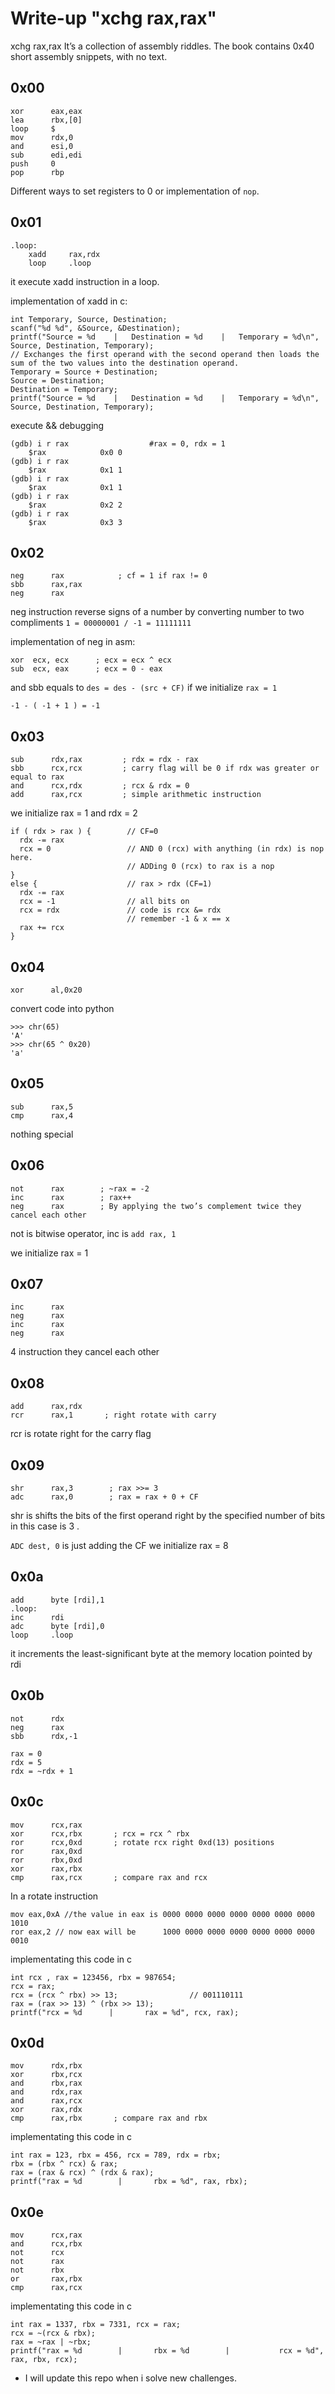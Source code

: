
# Write-up "xchg rax,rax"
xchg rax,rax  It’s a collection of assembly riddles. The book contains 0x40 short assembly snippets, with no text.

## 0x00
```
xor      eax,eax
lea      rbx,[0]
loop     $
mov      rdx,0
and      esi,0
sub      edi,edi
push     0
pop      rbp
```
Different ways to set registers to 0 or implementation of `nop`.

## 0x01
```
.loop:
    xadd     rax,rdx
    loop     .loop
```
it execute xadd instruction in a loop.

implementation of xadd in c:
```
int Temporary, Source, Destination;
scanf("%d %d", &Source, &Destination);
printf("Source = %d    |   Destination = %d    |   Temporary = %d\n", Source, Destination, Temporary);
// Exchanges the first operand with the second operand then loads the sum of the two values into the destination operand.
Temporary = Source + Destination;
Source = Destination;
Destination = Temporary;
printf("Source = %d    |   Destination = %d    |   Temporary = %d\n", Source, Destination, Temporary);
```
execute && debugging
```
(gdb) i r rax                  #rax = 0, rdx = 1
    $rax            0x0	0
(gdb) i r rax
    $rax            0x1	1
(gdb) i r rax
    $rax            0x1	1
(gdb) i r rax
    $rax            0x2	2
(gdb) i r rax
    $rax            0x3	3
```
## 0x02
```
neg      rax            ; cf = 1 if rax != 0
sbb      rax,rax
neg      rax
```
neg instruction reverse signs of a number by converting number to two compliments `1 = 00000001 / -1 = 11111111`

implementation of neg in asm:
```
xor  ecx, ecx      ; ecx = ecx ^ ecx
sub  ecx, eax      ; ecx = 0 - eax
```
and sbb equals to `des = des - (src + CF)`
if we initialize `rax = 1`

```
-1 - ( -1 + 1 ) = -1
```
## 0x03
```
sub      rdx,rax         ; rdx = rdx - rax
sbb      rcx,rcx         ; carry flag will be 0 if rdx was greater or equal to rax
and      rcx,rdx         ; rcx & rdx = 0
add      rax,rcx         ; simple arithmetic instruction
```
we initialize	rax = 1 and rdx = 2
```
if ( rdx > rax ) {        // CF=0
  rdx -= rax
  rcx = 0                 // AND 0 (rcx) with anything (in rdx) is nop here.
                          // ADDing 0 (rcx) to rax is a nop
}
else {                    // rax > rdx (CF=1)
  rdx -= rax
  rcx = -1                // all bits on
  rcx = rdx               // code is rcx &= rdx
                          // remember -1 & x == x
  rax += rcx
}
```
## 0x04
```
xor      al,0x20
```
convert code into python
```
>>> chr(65)
'A'
>>> chr(65 ^ 0x20)
'a'
```
## 0x05
```
sub      rax,5
cmp      rax,4
```
nothing special
## 0x06
```
not      rax        ; ~rax = -2
inc      rax        ; rax++
neg      rax        ; By applying the two’s complement twice they cancel each other
````
not is bitwise operator, inc is `add rax, 1`

we initialize	rax = 1
## 0x07

```
inc      rax
neg      rax
inc      rax
neg      rax
```
4 instruction they cancel each other
## 0x08
```
add      rax,rdx
rcr      rax,1       ; right rotate with carry
```
rcr is rotate right for the carry flag

## 0x09
```
shr      rax,3        ; rax >>= 3
adc      rax,0        ; rax = rax + 0 + CF
```
shr is shifts the bits of the first operand right by the specified number of bits in this case is 3 .

`ADC dest, 0` is just adding the CF
we initialize	rax = 8

## 0x0a
```
add      byte [rdi],1
.loop:
inc      rdi
adc      byte [rdi],0
loop     .loop
```
it increments the least-significant byte at the memory location pointed by rdi
## 0x0b

```
not      rdx
neg      rax
sbb      rdx,-1
```
```
rax = 0
rdx = 5
rdx = ~rdx + 1
```
## 0x0c
```
mov      rcx,rax
xor      rcx,rbx       ; rcx = rcx ^ rbx
ror      rcx,0xd       ; rotate rcx right 0xd(13) positions
ror      rax,0xd
ror      rbx,0xd
xor      rax,rbx
cmp      rax,rcx       ; compare rax and rcx
```
In a rotate instruction
```
mov eax,0xA //the value in eax is 0000 0000 0000 0000 0000 0000 0000 1010
ror eax,2 // now eax will be      1000 0000 0000 0000 0000 0000 0000 0010
```
implementating this code in c
```
int rcx , rax = 123456, rbx = 987654;
rcx = rax;
rcx = (rcx ^ rbx) >> 13;                // 001110111
rax = (rax >> 13) ^ (rbx >> 13);
printf("rcx = %d      |       rax = %d", rcx, rax);
```
## 0x0d
```
mov      rdx,rbx
xor      rbx,rcx
and      rbx,rax
and      rdx,rax
and      rax,rcx
xor      rax,rdx
cmp      rax,rbx       ; compare rax and rbx
```
implementating this code in c
```
int rax = 123, rbx = 456, rcx = 789, rdx = rbx;
rbx = (rbx ^ rcx) & rax;
rax = (rax & rcx) ^ (rdx & rax);
printf("rax = %d        |       rbx = %d", rax, rbx);
```
## 0x0e
```
mov      rcx,rax
and      rcx,rbx
not      rcx
not      rax
not      rbx
or       rax,rbx
cmp      rax,rcx
```
implementating this code in c
```
int rax = 1337, rbx = 7331, rcx = rax;
rcx = ~(rcx & rbx);
rax = ~rax | ~rbx;
printf("rax = %d        |       rbx = %d        |           rcx = %d", rax, rbx, rcx);
```
* I will update this repo when i solve new challenges.

